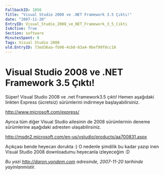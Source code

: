 ```yaml
---
FallbackID: 1856
Title: "Visual Studio 2008 ve .NET Framework 3.5 Çıktı!"
date: "2007-11-20"
EntryID: Visual_Studio_2008_ve_NET_Framework_3_5_Cikti
IsActive: True
Section: software
MinutesSpent: 0
Tags: Visual Studio 2008
old.EntryID: 73ed36aa-fb98-4cb0-83a4-9bef99f8cc18
---
```

# Visual Studio 2008 ve .NET Framework 3.5 Çıktı!
Süper! Visual Studio 2008 ve .net Framework3.5 çıktı! Hemen aşağıdaki
linkten Express (ücretsiz) sürümlerini indirmeye başlayabilirsiniz.

<http://www.microsoft.com/express/>

Ayrıca tüm diğer Visual Studio ailesinin de 2008 sürümlerinin deneme
sürümlerine aşağıdaki adresten ulaşabilirsiniz.

<http://msdn2.microsoft.com/en-us/vstudio/products/aa700831.aspx>

Açıkçası bende heyecan dorukta :) O nedenle şimdilik bu kadar yazıp inen
Visual Studio 2008 downloadumu heyecanla izleyeceğim :D



*Bu yazi http://daron.yondem.com adresinde, 2007-11-20 tarihinde yayinlanmistir.*
